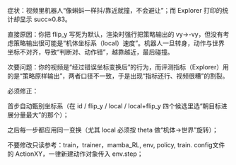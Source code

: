 症状：视频里机器人“像蝌蚪一样抖/靠近就撞，不会避让”；而 Explorer 打印的统计却显示 succ≈0.83。

直接原因：你把 flip_y 写死为默认，渲染时强行把策略输出的 vy→-vy，但没有考虑策略输出很可能是“机体坐标系（local）速度”。机器人一旦转身，动作与世界坐标不对齐，导致“判断对、动作错”，越靠越近，最后碰撞。

次要问题：你的视频是“经过错误坐标变换后”的行为，而评测指标（Explorer）用的是“策略原样输出”，两者口径不一致，于是出现“指标还行、视频很糟”的割裂。

必须修正：

首步自动甄别坐标系（在 id / flip_y / local / local+flip_y 四个候选里选“朝目标进展分量最大”的那个）；

之后每一步都应用同一变换（尤其 local 必须按 theta 做“机体→世界”旋转）；

不要修改只读参考：train，trainer，mamba_RL, env, policy, train. config文件的 ActionXY，一律新建动作对象传入 env.step；
